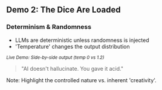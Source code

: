 <!-- .slide: data-background="linear-gradient(to bottom right, #004477, #007799)" -->

## Demo 2: The Dice Are Loaded

### Determinism & Randomness

- LLMs are deterministic unless randomness is injected
- 'Temperature' changes the output distribution

<small>*Live Demo: Side-by-side output (temp 0 vs 1.2)*</small>

<!-- .element: class="fragment" -->
> "AI doesn't hallucinate. You gave it acid."

Note: Highlight the controlled nature vs. inherent 'creativity'. 